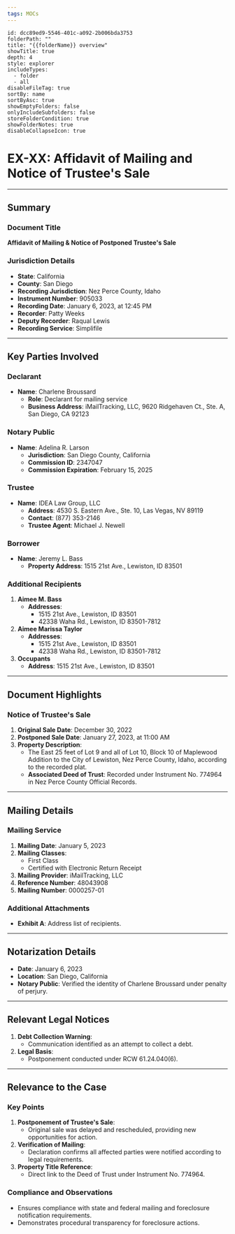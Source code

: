 ```yaml
---
tags: MOCs
---
```

```folder-overview
id: dcc89ed9-5546-401c-a092-2b006bda3753
folderPath: ""
title: "{{folderName}} overview"
showTitle: true
depth: 4
style: explorer
includeTypes:
  - folder
  - all
disableFileTag: true
sortBy: name
sortByAsc: true
showEmptyFolders: false
onlyIncludeSubfolders: false
storeFolderCondition: true
showFolderNotes: true
disableCollapseIcon: true
```

# EX-XX: Affidavit of Mailing and Notice of Trustee's Sale

---

## Summary

### Document Title
**Affidavit of Mailing & Notice of Postponed Trustee's Sale**

### Jurisdiction Details
- **State**: California
- **County**: San Diego
- **Recording Jurisdiction**: Nez Perce County, Idaho
- **Instrument Number**: 905033
- **Recording Date**: January 6, 2023, at 12:45 PM
- **Recorder**: Patty Weeks
- **Deputy Recorder**: Raqual Lewis
- **Recording Service**: Simplifile

---

## Key Parties Involved

### Declarant
- **Name**: Charlene Broussard
  - **Role**: Declarant for mailing service
  - **Business Address**: iMailTracking, LLC, 9620 Ridgehaven Ct., Ste. A, San Diego, CA 92123

### Notary Public
- **Name**: Adelina R. Larson
  - **Jurisdiction**: San Diego County, California
  - **Commission ID**: 2347047
  - **Commission Expiration**: February 15, 2025

### Trustee
- **Name**: IDEA Law Group, LLC
  - **Address**: 4530 S. Eastern Ave., Ste. 10, Las Vegas, NV 89119
  - **Contact**: (877) 353-2146
  - **Trustee Agent**: Michael J. Newell

### Borrower
- **Name**: Jeremy L. Bass
  - **Property Address**: 1515 21st Ave., Lewiston, ID 83501

### Additional Recipients
1. **Aimee M. Bass**
   - **Addresses**: 
     - 1515 21st Ave., Lewiston, ID 83501
     - 42338 Waha Rd., Lewiston, ID 83501-7812
2. **Aimee Marissa Taylor**
   - **Addresses**: 
     - 1515 21st Ave., Lewiston, ID 83501
     - 42338 Waha Rd., Lewiston, ID 83501-7812
3. **Occupants**
   - **Address**: 1515 21st Ave., Lewiston, ID 83501

---

## Document Highlights

### Notice of Trustee's Sale
1. **Original Sale Date**: December 30, 2022
2. **Postponed Sale Date**: January 27, 2023, at 11:00 AM
3. **Property Description**:
   - The East 25 feet of Lot 9 and all of Lot 10, Block 10 of Maplewood Addition to the City of Lewiston, Nez Perce County, Idaho, according to the recorded plat.
   - **Associated Deed of Trust**: Recorded under Instrument No. 774964 in Nez Perce County Official Records.

---

## Mailing Details

### Mailing Service
1. **Mailing Date**: January 5, 2023
2. **Mailing Classes**:
   - First Class
   - Certified with Electronic Return Receipt
3. **Mailing Provider**: iMailTracking, LLC
4. **Reference Number**: 48043908
5. **Mailing Number**: 0000257-01

### Additional Attachments
- **Exhibit A**: Address list of recipients.

---

## Notarization Details
- **Date**: January 6, 2023
- **Location**: San Diego, California
- **Notary Public**: Verified the identity of Charlene Broussard under penalty of perjury.

---

## Relevant Legal Notices
1. **Debt Collection Warning**:
   - Communication identified as an attempt to collect a debt.
2. **Legal Basis**:
   - Postponement conducted under RCW 61.24.040(6).

---

## Relevance to the Case

### Key Points
1. **Postponement of Trustee's Sale**:
   - Original sale was delayed and rescheduled, providing new opportunities for action.
2. **Verification of Mailing**:
   - Declaration confirms all affected parties were notified according to legal requirements.
3. **Property Title Reference**:
   - Direct link to the Deed of Trust under Instrument No. 774964.

### Compliance and Observations
- Ensures compliance with state and federal mailing and foreclosure notification requirements.
- Demonstrates procedural transparency for foreclosure actions.


